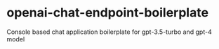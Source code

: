 # openai-chat-endpoint-boilerplate
Console based chat application boilerplate for gpt-3.5-turbo and gpt-4 model
